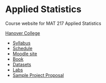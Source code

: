 Applied Statistics
==================

Course website for MAT 217 Applied Statistics

[Hanover College](http://www.hanover.edu)

- [Syllabus](syllabus.md)
- [Schedule](schedule.md)
- [Moodle site](https://moodle.hanover.edu/course/view.php?id=1076)
- [Book](https://www.openintro.org/stat/)
- [Datasets](datasets.md)
- [Labs](labs.md)
- [Sample Project Proposal](project_proposal.md)
